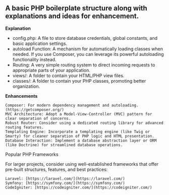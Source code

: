## A basic PHP boilerplate structure along with explanations and ideas for enhancement.

**Explanation**

- config.php: A file to store database credentials, global constants, and basic application settings.
- autoload Function: A mechanism for automatically loading classes when needed. If you use Composer, you can leverage its powerful autoloading functionality instead.
- Routing: A very simple routing system to direct incoming requests to appropriate parts of your application.
- views/: A folder to contain your HTML/PHP view files.
- classes/: A folder to contain your PHP classes, promoting better organization.

**Enhancements**

    Composer: For modern dependency management and autoloading. (https://getcomposer.org/)
    MVC Architecture: Adopt a Model-View-Controller (MVC) pattern for clear separation of concerns.
    Robust Router: Consider using a dedicated routing library for advanced routing features.
    Templating Engine: Incorporate a templating engine (like Twig or Smarty) for cleaner separation of PHP logic and HTML presentation.
    Database Interaction: Implement a database abstraction layer or ORM (like Doctrine) for streamlined database operations.

Popular PHP Frameworks

For larger projects, consider using well-established frameworks that offer pre-built structures, features, and best practices:

    Laravel: [https://laravel.com/](https://laravel.com/)
    Symfony: [https://symfony.com/](https://symfony.com/)
    CodeIgniter: [https://codeigniter.com/](https://codeigniter.com/)
